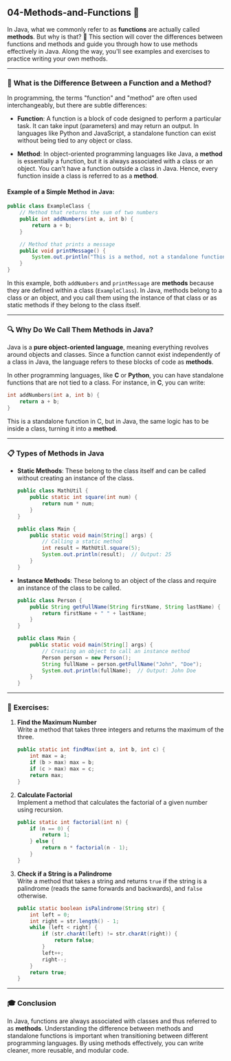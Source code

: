 ## 04-Methods-and-Functions 🔧

In Java, what we commonly refer to as **functions** are actually called **methods**. But why is that? 🤔 This section will cover the differences between functions and methods and guide you through how to use methods effectively in Java. Along the way, you'll see examples and exercises to practice writing your own methods.

---

### 📝 **What is the Difference Between a Function and a Method?**

In programming, the terms "function" and "method" are often used interchangeably, but there are subtle differences:

- **Function**: A function is a block of code designed to perform a particular task. It can take input (parameters) and may return an output. In languages like Python and JavaScript, a standalone function can exist without being tied to any object or class.
  
- **Method**: In object-oriented programming languages like Java, a **method** is essentially a function, but it is always associated with a class or an object. You can't have a function outside a class in Java. Hence, every function inside a class is referred to as a **method**.

#### Example of a Simple Method in Java:
```java
public class ExampleClass {
    // Method that returns the sum of two numbers
    public int addNumbers(int a, int b) {
        return a + b;
    }

    // Method that prints a message
    public void printMessage() {
        System.out.println("This is a method, not a standalone function.");
    }
}
```

In this example, both `addNumbers` and `printMessage` are **methods** because they are defined within a class (`ExampleClass`). In Java, methods belong to a class or an object, and you call them using the instance of that class or as static methods if they belong to the class itself.

---

### 🔍 **Why Do We Call Them Methods in Java?**

Java is a **pure object-oriented language**, meaning everything revolves around objects and classes. Since a function cannot exist independently of a class in Java, the language refers to these blocks of code as **methods**.

In other programming languages, like **C** or **Python**, you can have standalone functions that are not tied to a class. For instance, in **C**, you can write:
```c
int addNumbers(int a, int b) {
    return a + b;
}
```
This is a standalone function in C, but in Java, the same logic has to be inside a class, turning it into a **method**.

---

### 📋 **Types of Methods in Java**

- **Static Methods**: These belong to the class itself and can be called without creating an instance of the class.
  
  ```java
  public class MathUtil {
      public static int square(int num) {
          return num * num;
      }
  }

  public class Main {
      public static void main(String[] args) {
          // Calling a static method
          int result = MathUtil.square(5);
          System.out.println(result);  // Output: 25
      }
  }
  ```

- **Instance Methods**: These belong to an object of the class and require an instance of the class to be called.

  ```java
  public class Person {
      public String getFullName(String firstName, String lastName) {
          return firstName + " " + lastName;
      }
  }

  public class Main {
      public static void main(String[] args) {
          // Creating an object to call an instance method
          Person person = new Person();
          String fullName = person.getFullName("John", "Doe");
          System.out.println(fullName);  // Output: John Doe
      }
  }
  ```

---

### 🎯 **Exercises:**

1. **Find the Maximum Number**  
   Write a method that takes three integers and returns the maximum of the three.
   ```java
   public static int findMax(int a, int b, int c) {
       int max = a;
       if (b > max) max = b;
       if (c > max) max = c;
       return max;
   }
   ```

2. **Calculate Factorial**  
   Implement a method that calculates the factorial of a given number using recursion.
   ```java
   public static int factorial(int n) {
       if (n == 0) {
           return 1;
       } else {
           return n * factorial(n - 1);
       }
   }
   ```

3. **Check if a String is a Palindrome**  
   Write a method that takes a string and returns `true` if the string is a palindrome (reads the same forwards and backwards), and `false` otherwise.
   ```java
   public static boolean isPalindrome(String str) {
       int left = 0;
       int right = str.length() - 1;
       while (left < right) {
           if (str.charAt(left) != str.charAt(right)) {
               return false;
           }
           left++;
           right--;
       }
       return true;
   }
   ```

---

### 🎓 **Conclusion**

In Java, functions are always associated with classes and thus referred to as **methods**. Understanding the difference between methods and standalone functions is important when transitioning between different programming languages. By using methods effectively, you can write cleaner, more reusable, and modular code.